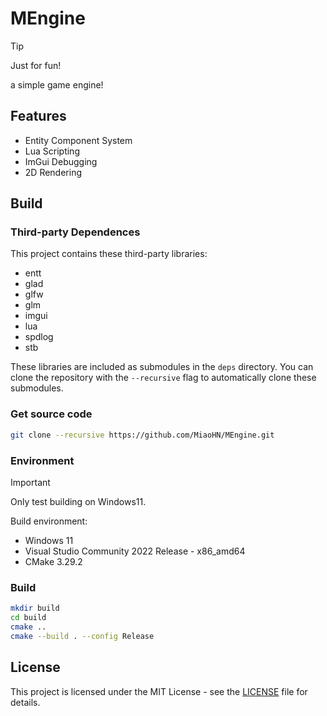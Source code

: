 # MEngine

> [!TIP]
> Just for fun!

a simple game engine!

## Features

- Entity Component System
- Lua Scripting
- ImGui Debugging
- 2D Rendering

## Build

### Third-party Dependences

This project contains these third-party libraries:

- entt
- glad
- glfw
- glm
- imgui
- lua
- spdlog
- stb

These libraries are included as submodules in the `deps` directory. You can clone the repository with the `--recursive` flag to automatically clone these submodules.

### Get source code

```bash
git clone --recursive https://github.com/MiaoHN/MEngine.git
```

### Environment

> [!IMPORTANT]
> Only test building on Windows11.

Build environment:

- Windows 11
- Visual Studio Community 2022 Release - x86_amd64
- CMake 3.29.2

### Build

```bash
mkdir build
cd build
cmake ..
cmake --build . --config Release
```

## License

This project is licensed under the MIT License - see the [LICENSE](./LICENSE) file for details.
